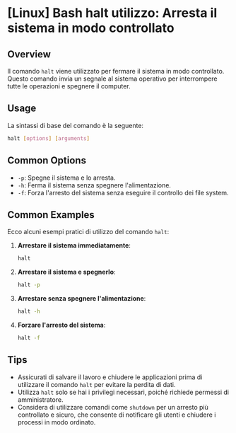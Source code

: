 # [Linux] Bash halt utilizzo: Arresta il sistema in modo controllato

## Overview
Il comando `halt` viene utilizzato per fermare il sistema in modo controllato. Questo comando invia un segnale al sistema operativo per interrompere tutte le operazioni e spegnere il computer.

## Usage
La sintassi di base del comando è la seguente:

```bash
halt [options] [arguments]
```

## Common Options
- `-p`: Spegne il sistema e lo arresta.
- `-h`: Ferma il sistema senza spegnere l'alimentazione.
- `-f`: Forza l'arresto del sistema senza eseguire il controllo dei file system.

## Common Examples
Ecco alcuni esempi pratici di utilizzo del comando `halt`:

1. **Arrestare il sistema immediatamente**:
   ```bash
   halt
   ```

2. **Arrestare il sistema e spegnerlo**:
   ```bash
   halt -p
   ```

3. **Arrestare senza spegnere l'alimentazione**:
   ```bash
   halt -h
   ```

4. **Forzare l'arresto del sistema**:
   ```bash
   halt -f
   ```

## Tips
- Assicurati di salvare il lavoro e chiudere le applicazioni prima di utilizzare il comando `halt` per evitare la perdita di dati.
- Utilizza `halt` solo se hai i privilegi necessari, poiché richiede permessi di amministratore.
- Considera di utilizzare comandi come `shutdown` per un arresto più controllato e sicuro, che consente di notificare gli utenti e chiudere i processi in modo ordinato.
